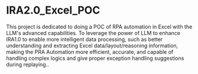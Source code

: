 # IRA2.0_Excel_POC
This project is dedicated to doing a POC of RPA automation in Excel with the LLM's advanced capabilities. To leverage the power of LLM to enhance IRA1.0 to enable more intelligent data processing, such as better understanding and extracting Excel data/layout/reasoning information, making the PRA Automation more efficient, accurate, and capable of handling complex logics and give proper exception handling suggestions during replaying..
